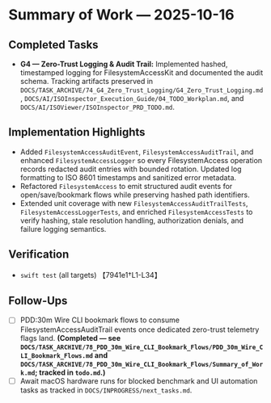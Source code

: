 # Summary of Work — 2025-10-16

## Completed Tasks

- **G4 — Zero-Trust Logging & Audit Trail:** Implemented hashed, timestamped logging for FilesystemAccessKit and documented the audit schema. Tracking artifacts preserved in `DOCS/TASK_ARCHIVE/74_G4_Zero_Trust_Logging/G4_Zero_Trust_Logging.md`, `DOCS/AI/ISOInspector_Execution_Guide/04_TODO_Workplan.md`, and `DOCS/AI/ISOViewer/ISOInspector_PRD_TODO.md`.

## Implementation Highlights

- Added `FilesystemAccessAuditEvent`, `FilesystemAccessAuditTrail`, and enhanced `FilesystemAccessLogger` so every FilesystemAccess operation records redacted audit entries with bounded rotation. Updated log formatting to ISO 8601 timestamps and sanitized error metadata.
- Refactored `FilesystemAccess` to emit structured audit events for open/save/bookmark flows while preserving hashed path identifiers.
- Extended unit coverage with new `FilesystemAccessAuditTrailTests`, `FilesystemAccessLoggerTests`, and enriched `FilesystemAccessTests` to verify hashing, stale resolution handling, authorization denials, and failure logging semantics.

## Verification

- `swift test` (all targets) 【7941e1†L1-L34】

## Follow-Ups

- [ ] PDD:30m Wire CLI bookmark flows to consume FilesystemAccessAuditTrail events once dedicated zero-trust telemetry flags land. **(Completed — see `DOCS/TASK_ARCHIVE/78_PDD_30m_Wire_CLI_Bookmark_Flows/PDD_30m_Wire_CLI_Bookmark_Flows.md` and `DOCS/TASK_ARCHIVE/78_PDD_30m_Wire_CLI_Bookmark_Flows/Summary_of_Work.md`; tracked in `todo.md`.)**
- [ ] Await macOS hardware runs for blocked benchmark and UI automation tasks as tracked in `DOCS/INPROGRESS/next_tasks.md`.
